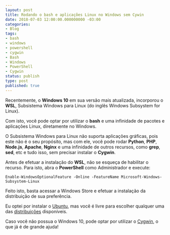 ```yaml
---
layout: post
title: Rodando o bash e aplicações Linux no Windows sem Cywin
date: 2018-07-03 12:00:00.000000000 -03:00
categories:
- Blog
tags:
- bash
- windows
- powershell
- cygwin
- Bash
- Windows
- PowerShell
- Cygwin
status: publish
type: post
published: true
---
```


Recentemente, o **Windows 10** em sua versão mais atualizada, incorporou o **WSL**, Subsistema Windows para Linux (do inglês Windows Subsystem for Linux).

Com isto, você pode optar por utilizar o **bash** e uma infinidade de pacotes e aplicações Linux, diretamente no Windows.

O Subsistema Windows para Linux não suporta aplicações gráficas, pois este não é o seu propósito, mas com ele, você pode rodar **Python**, **PHP**, **Node.js**, **Apache**, **Nginx** e uma infinidade de outros recursos, como **grep**, **sed**, etc e tudo isso, sem precisar instalar o **Cygwin**.

Antes de efetuar a instalação do **WSL**, não se esqueça de habilitar o recurso.
Para isto, abra o **PowerShell** como Administrador e execute:

    Enable-WindowsOptionalFeature -Online -FeatureName Microsoft-Windows-Subsystem-Linux

Feito isto, basta acessar a Windows Store e efetuar a instalação da distribuição de sua preferência.

Eu optei por instalar o [Ubuntu](https://www.microsoft.com/en-us/p/ubuntu/9nblggh4msv6?activetab=pivot%3aoverviewtab "Ubuntu"), mas você é livre para escolher qualquer uma das [distribuições](https://aka.ms/wslstore "distribuições") disponíveis.

Caso você não possua o Windows 10, pode optar por utilizar o [Cygwin](https://www.cygwin.com/ "Cygwin"), o que já é de grande ajuda!